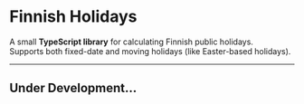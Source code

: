 # Finnish Holidays

A small **TypeScript library** for calculating Finnish public holidays.  
Supports both fixed-date and moving holidays (like Easter-based holidays).

---
## Under Development...

